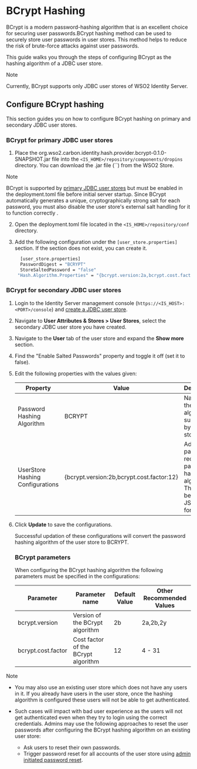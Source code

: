 # BCrypt Hashing

BCrypt is a modern password-hashing algorithm that is an excellent choice for securing user passwords.BCrypt hashing method can be used to securely store user passwords in user stores. This method helps to reduce the risk of brute-force attacks against user passwords.

This guide walks you through the steps of configuring BCrypt as the hashing algorithm of a JDBC user store.

> [!NOTE]
> Currently, BCrypt supports only JDBC user stores of WSO2 Identity Server.

## Configure BCrypt hashing

This section guides you on how to configure BCrypt hashing on primary and secondary JDBC user stores.

### BCrypt for primary JDBC user stores

1. Place the org.wso2.carbon.identity.hash.provider.bcrypt-0.1.0-SNAPSHOT.jar file into the       `<IS_HOME>/repository/components/dropins` directory. You can download the .jar file (``) from the     WSO2 Store.

> [!NOTE]
> BCrypt is supported by 
[primary JDBC user stores](https://is.docs.wso2.com/en/7.0.0/guides/users/user-stores/primary-user-store/configure-a-jdbc-user-store/) but must be enabled in the deployment.toml file before initial server startup. Since BCrypt automatically generates a unique, cryptographically strong salt for each password, you must also disable the user store's external salt handling for it to function correctly .

2. Open the deployment.toml file located in the `<IS_HOME>/repository/conf` directory.

3. Add the following configuration under the `[user_store.properties]` section. If the section does not exist, you can create it.

   ```bash
     [user_store.properties]
     PasswordDigest = "BCRYPT"
     StoreSaltedPassword = "false"
    "Hash.Algorithm.Properties" = "{bcrypt.version:2a,bcrypt.cost.factor:10}"
   ```

### BCrypt for secondary JDBC user stores

1. Login to the Identity Server management console (`https://<IS_HOST>:<PORT>/console`) and [create a JDBC user store](https://is.docs.wso2.com/en/7.0.0/guides/users/user-stores/configure-secondary-user-stores/).

2. Navigate to **User Attributes & Stores > User Stores**, select the secondary JDBC user store you have created.
   
3. Navigate to the **User** tab of the user store and expand the **Show more** section.

4. Find the "Enable Salted Passwords" property and toggle it off (set it to false).

5. Edit the following properties with the values given:

   <table>
    <thead>
    <tr class="header">
    <th>Property</th>
    <th>Value</th>
    <th>Description</th>
    </tr>
    </thead>
    <tbody>
    <tr class="odd">
    <td>Password Hashing Algorithm</td>
    <td>BCRYPT</td>
    <td>Name of the hashing algorithm supported by the user store.</td>
    </tr>
    <tr class="even">
    <td>UserStore Hashing Configurations</td>
    <td>{bcrypt.version:2b,bcrypt.cost.factor:12}</td>
    <td>Additional parameters required for password hashing algorithm. This should be given in JSON format.</td>
    </tr>
    </tbody>
    </table>

5. Click **Update** to save the configurations.

   Successful updation of these configurations will convert the password hashing algorithm of the user store to BCRYPT.

   ### BCrypt parameters

   When configuring the BCrypt hashing algorithm the following parameters must be specified in the configurations:

   
    <table>
    <thead>
    <tr class="header">
    <th>Parameter</th>
    <th>Parameter name</th>
    <th>Default Value</th>
    <th>Other Recommended Values</th>
    </tr>
    </thead>
    <tbody>
    <tr class="odd">
    <td>bcrypt.version</td>
    <td>Version of the BCrypt algorithm</td>
    <td>2b</td>
    <td>2a,2b,2y</td>
    </tr>
    <tr class="even">
    <td>bcrypt.cost.factor</td>
    <td>Cost factor of the BCrypt algorithm</td>
    <td>12</td>
    <td>4 - 31</td>
    </tr>
    </tbody>
    </table>
   
> [!NOTE]
> - You may also use an existing user store which does not have any users in it. If you already have users in the user store, once the hashing algorithm is configured these users will not be able to get authenticated.
>
> - Such cases will impact with bad user experience as the users will not get authenticated even when they try to login using the correct  credentials. Admins may use the following approaches to reset the user passwords after configuring the BCrypt hashing algorithm on an existing user store:
>   - Ask users to reset their own passwords.
>   - Trigger password reset for all accounts of the user store using [admin initiated password reset](https://is.docs.wso2.com/en/7.0.0/guides/users/manage-users/#reset-the-users-password).




